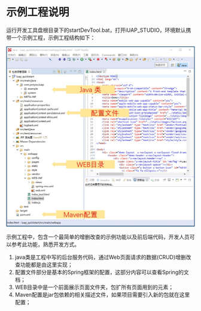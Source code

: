 ﻿
# 示例工程说明

运行开发工具盘根目录下的startDevTool.bat，打开iUAP_STUDIO，环境默认携带一个示例工程，示例工程结构如下：

![开发工程示例](/img/image002.jpg)
 
示例工程中，包含一个最简单的增删改查的示例功能以及前后端代码，开发人员可以参考此功能，熟悉开发方式。

1. java类是工程中写的后台服务代码，通过Web页面请求的数据(CRUD)增删改查功能都是由这里实现；
2. 配置文件部分是基本的Spring框架的配置，这部分内容可以查看Spring的文档；
3. WEB目录中是一个前面展示页面文件夹，包扩所有页面用到的元素；
4. Maven配置是jar包依赖的相关描述文件，如果项目需要引入新的包就在这里配置；




